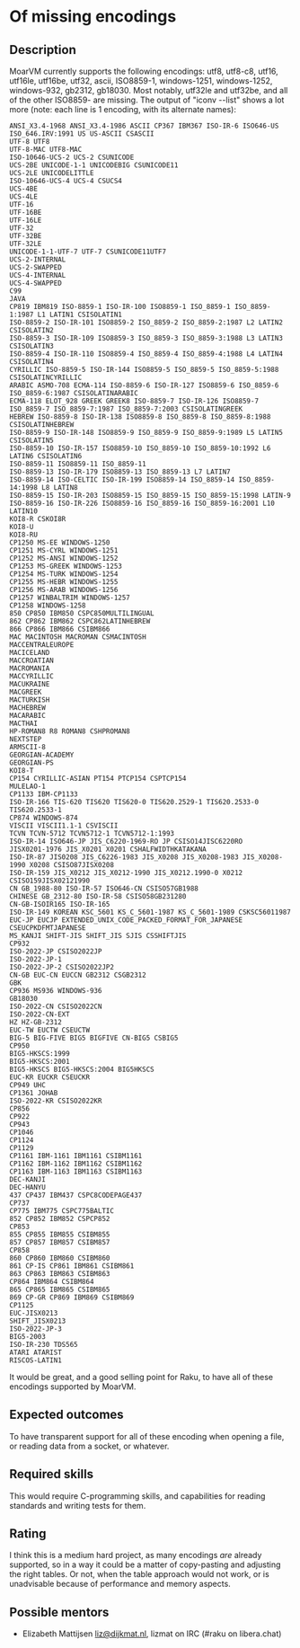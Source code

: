 Of missing encodings
====================

Description
-----------

MoarVM currently supports the following encodings: utf8, utf8-c8, utf16, utf16le, utf16be, utf32, ascii, ISO8859-1, windows-1251, windows-1252, windows-932, gb2312, gb18030.  Most notably, utf32le and utf32be, and all of the other ISO8859- are missing.  The output of "iconv --list" shows a lot more (note: each line is 1 encoding, with its alternate names):

    ANSI_X3.4-1968 ANSI_X3.4-1986 ASCII CP367 IBM367 ISO-IR-6 ISO646-US ISO_646.IRV:1991 US US-ASCII CSASCII
    UTF-8 UTF8
    UTF-8-MAC UTF8-MAC
    ISO-10646-UCS-2 UCS-2 CSUNICODE
    UCS-2BE UNICODE-1-1 UNICODEBIG CSUNICODE11
    UCS-2LE UNICODELITTLE
    ISO-10646-UCS-4 UCS-4 CSUCS4
    UCS-4BE
    UCS-4LE
    UTF-16
    UTF-16BE
    UTF-16LE
    UTF-32
    UTF-32BE
    UTF-32LE
    UNICODE-1-1-UTF-7 UTF-7 CSUNICODE11UTF7
    UCS-2-INTERNAL
    UCS-2-SWAPPED
    UCS-4-INTERNAL
    UCS-4-SWAPPED
    C99
    JAVA
    CP819 IBM819 ISO-8859-1 ISO-IR-100 ISO8859-1 ISO_8859-1 ISO_8859-1:1987 L1 LATIN1 CSISOLATIN1
    ISO-8859-2 ISO-IR-101 ISO8859-2 ISO_8859-2 ISO_8859-2:1987 L2 LATIN2 CSISOLATIN2
    ISO-8859-3 ISO-IR-109 ISO8859-3 ISO_8859-3 ISO_8859-3:1988 L3 LATIN3 CSISOLATIN3
    ISO-8859-4 ISO-IR-110 ISO8859-4 ISO_8859-4 ISO_8859-4:1988 L4 LATIN4 CSISOLATIN4
    CYRILLIC ISO-8859-5 ISO-IR-144 ISO8859-5 ISO_8859-5 ISO_8859-5:1988 CSISOLATINCYRILLIC
    ARABIC ASMO-708 ECMA-114 ISO-8859-6 ISO-IR-127 ISO8859-6 ISO_8859-6 ISO_8859-6:1987 CSISOLATINARABIC
    ECMA-118 ELOT_928 GREEK GREEK8 ISO-8859-7 ISO-IR-126 ISO8859-7 ISO_8859-7 ISO_8859-7:1987 ISO_8859-7:2003 CSISOLATINGREEK
    HEBREW ISO-8859-8 ISO-IR-138 ISO8859-8 ISO_8859-8 ISO_8859-8:1988 CSISOLATINHEBREW
    ISO-8859-9 ISO-IR-148 ISO8859-9 ISO_8859-9 ISO_8859-9:1989 L5 LATIN5 CSISOLATIN5
    ISO-8859-10 ISO-IR-157 ISO8859-10 ISO_8859-10 ISO_8859-10:1992 L6 LATIN6 CSISOLATIN6
    ISO-8859-11 ISO8859-11 ISO_8859-11
    ISO-8859-13 ISO-IR-179 ISO8859-13 ISO_8859-13 L7 LATIN7
    ISO-8859-14 ISO-CELTIC ISO-IR-199 ISO8859-14 ISO_8859-14 ISO_8859-14:1998 L8 LATIN8
    ISO-8859-15 ISO-IR-203 ISO8859-15 ISO_8859-15 ISO_8859-15:1998 LATIN-9
    ISO-8859-16 ISO-IR-226 ISO8859-16 ISO_8859-16 ISO_8859-16:2001 L10 LATIN10
    KOI8-R CSKOI8R
    KOI8-U
    KOI8-RU
    CP1250 MS-EE WINDOWS-1250
    CP1251 MS-CYRL WINDOWS-1251
    CP1252 MS-ANSI WINDOWS-1252
    CP1253 MS-GREEK WINDOWS-1253
    CP1254 MS-TURK WINDOWS-1254
    CP1255 MS-HEBR WINDOWS-1255
    CP1256 MS-ARAB WINDOWS-1256
    CP1257 WINBALTRIM WINDOWS-1257
    CP1258 WINDOWS-1258
    850 CP850 IBM850 CSPC850MULTILINGUAL
    862 CP862 IBM862 CSPC862LATINHEBREW
    866 CP866 IBM866 CSIBM866
    MAC MACINTOSH MACROMAN CSMACINTOSH
    MACCENTRALEUROPE
    MACICELAND
    MACCROATIAN
    MACROMANIA
    MACCYRILLIC
    MACUKRAINE
    MACGREEK
    MACTURKISH
    MACHEBREW
    MACARABIC
    MACTHAI
    HP-ROMAN8 R8 ROMAN8 CSHPROMAN8
    NEXTSTEP
    ARMSCII-8
    GEORGIAN-ACADEMY
    GEORGIAN-PS
    KOI8-T
    CP154 CYRILLIC-ASIAN PT154 PTCP154 CSPTCP154
    MULELAO-1
    CP1133 IBM-CP1133
    ISO-IR-166 TIS-620 TIS620 TIS620-0 TIS620.2529-1 TIS620.2533-0 TIS620.2533-1
    CP874 WINDOWS-874
    VISCII VISCII1.1-1 CSVISCII
    TCVN TCVN-5712 TCVN5712-1 TCVN5712-1:1993
    ISO-IR-14 ISO646-JP JIS_C6220-1969-RO JP CSISO14JISC6220RO
    JISX0201-1976 JIS_X0201 X0201 CSHALFWIDTHKATAKANA
    ISO-IR-87 JIS0208 JIS_C6226-1983 JIS_X0208 JIS_X0208-1983 JIS_X0208-1990 X0208 CSISO87JISX0208
    ISO-IR-159 JIS_X0212 JIS_X0212-1990 JIS_X0212.1990-0 X0212 CSISO159JISX02121990
    CN GB_1988-80 ISO-IR-57 ISO646-CN CSISO57GB1988
    CHINESE GB_2312-80 ISO-IR-58 CSISO58GB231280
    CN-GB-ISOIR165 ISO-IR-165
    ISO-IR-149 KOREAN KSC_5601 KS_C_5601-1987 KS_C_5601-1989 CSKSC56011987
    EUC-JP EUCJP EXTENDED_UNIX_CODE_PACKED_FORMAT_FOR_JAPANESE CSEUCPKDFMTJAPANESE
    MS_KANJI SHIFT-JIS SHIFT_JIS SJIS CSSHIFTJIS
    CP932
    ISO-2022-JP CSISO2022JP
    ISO-2022-JP-1
    ISO-2022-JP-2 CSISO2022JP2
    CN-GB EUC-CN EUCCN GB2312 CSGB2312
    GBK
    CP936 MS936 WINDOWS-936
    GB18030
    ISO-2022-CN CSISO2022CN
    ISO-2022-CN-EXT
    HZ HZ-GB-2312
    EUC-TW EUCTW CSEUCTW
    BIG-5 BIG-FIVE BIG5 BIGFIVE CN-BIG5 CSBIG5
    CP950
    BIG5-HKSCS:1999
    BIG5-HKSCS:2001
    BIG5-HKSCS BIG5-HKSCS:2004 BIG5HKSCS
    EUC-KR EUCKR CSEUCKR
    CP949 UHC
    CP1361 JOHAB
    ISO-2022-KR CSISO2022KR
    CP856
    CP922
    CP943
    CP1046
    CP1124
    CP1129
    CP1161 IBM-1161 IBM1161 CSIBM1161
    CP1162 IBM-1162 IBM1162 CSIBM1162
    CP1163 IBM-1163 IBM1163 CSIBM1163
    DEC-KANJI
    DEC-HANYU
    437 CP437 IBM437 CSPC8CODEPAGE437
    CP737
    CP775 IBM775 CSPC775BALTIC
    852 CP852 IBM852 CSPCP852
    CP853
    855 CP855 IBM855 CSIBM855
    857 CP857 IBM857 CSIBM857
    CP858
    860 CP860 IBM860 CSIBM860
    861 CP-IS CP861 IBM861 CSIBM861
    863 CP863 IBM863 CSIBM863
    CP864 IBM864 CSIBM864
    865 CP865 IBM865 CSIBM865
    869 CP-GR CP869 IBM869 CSIBM869
    CP1125
    EUC-JISX0213
    SHIFT_JISX0213
    ISO-2022-JP-3
    BIG5-2003
    ISO-IR-230 TDS565
    ATARI ATARIST
    RISCOS-LATIN1

It would be great, and a good selling point for Raku, to have all of these encodings supported by MoarVM.

Expected outcomes
-----------------

To have transparent support for all of these encoding when opening a file, or reading data from a socket, or whatever.


Required skills
---------------

This would require C-programming skills, and capabilities for reading standards and writing tests for them.

Rating
------

I think this is a medium hard project, as many encodings *are* already supported, so in a way it could be a matter of copy-pasting and adjusting the right tables.  Or not, when the table approach would not work, or is unadvisable because of performance and memory aspects.

Possible mentors
----------------

- Elizabeth Mattijsen <liz@dijkmat.nl>, lizmat on IRC (#raku on libera.chat)

